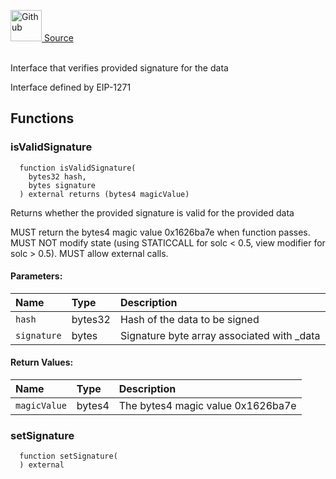<a href="https://github.com/solace-fi/solace-core/blob/main/contracts/mocks/MockERC1271.sol"><img src="/img/github.svg" alt="Github" width="50px"/> Source</a><br/><br/>

Interface that verifies provided signature for the data

Interface defined by EIP-1271

## Functions
### isValidSignature
```solidity
  function isValidSignature(
    bytes32 hash,
    bytes signature
  ) external returns (bytes4 magicValue)
```
Returns whether the provided signature is valid for the provided data

MUST return the bytes4 magic value 0x1626ba7e when function passes.
MUST NOT modify state (using STATICCALL for solc < 0.5, view modifier for solc > 0.5).
MUST allow external calls.

#### Parameters:
| Name | Type | Description                                                          |
| :--- | :--- | :------------------------------------------------------------------- |
| `hash` | bytes32 | Hash of the data to be signed |
| `signature` | bytes | Signature byte array associated with _data |

#### Return Values:
| Name                           | Type          | Description                                                                  |
| :----------------------------- | :------------ | :--------------------------------------------------------------------------- |
| `magicValue` | bytes4 | The bytes4 magic value 0x1626ba7e |

### setSignature
```solidity
  function setSignature(
  ) external
```





